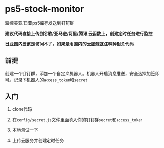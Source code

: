 # ps5-stock-monitor
监控美亚/日亚ps5库存发送到钉钉群

**建议代码直接上传到谷歌/亚马逊/阿里/腾讯 云函数上，创建定时任务进行监控**

**日亚国内应该是访问不了，如果是用国内的云服务就注释掉相关代码**

## 前提

创建一个钉钉群，添加一个自定义机器人。机器人开启消息推送，安全选择加签即可。记录下机器人的`access_token`和`secret`

## 入门

1. clone代码

2. 在`config/secret.js`文件里面填入你的钉钉群`secret`和`access_token`

3. 本地测试一下

4. 上传云服务并创建定时任务